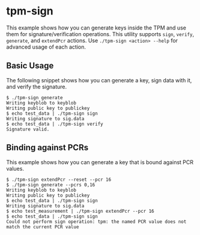 # tpm-sign

This example shows how you can generate keys inside the TPM and use them for signature/verification operations. This utility supports `sign`, `verify`, `generate`, and `extendPcr` actions. Use `./tpm-sign <action> --help` for advanced usage of each action.

## Basic Usage
The following snippet shows how you can generate a key, sign data with it, and verify the signature.

```
$ ./tpm-sign generate
Writing keyblob to keyblob
Writing public key to publickey
$ echo test_data | ./tpm-sign sign
Writing signature to sig.data
$ echo test_data | ./tpm-sign verify
Signature valid.
```

## Binding against PCRs
This example shows how you can generate a key that is bound against PCR values.

```
$ ./tpm-sign extendPcr --reset --pcr 16
$ ./tpm-sign generate --pcrs 0,16
Writing keyblob to keyblob
Writing public key to publickey
$ echo test_data | ./tpm-sign sign
Writing signature to sig.data
$ echo test_measurement | ./tpm-sign extendPcr --pcr 16
$ echo test_data | ./tpm-sign sign
Could not perform sign operation: tpm: the named PCR value does not match the current PCR value
```
